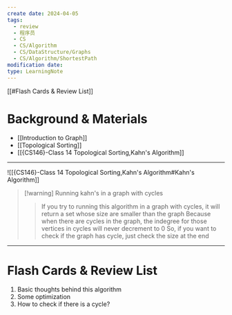```yaml
---
create date: 2024-04-05
tags:
  - review
  - 程序员
  - CS
  - CS/Algorithm
  - CS/DataStructure/Graphs
  - CS/Algorithm/ShortestPath
modification date: 
type: LearningNote
---
```


[[#Flash Cards & Review List]]
# Background & Materials
- [[Introduction to Graph]]
- [[Topological Sorting]]
- [[{CS146}-Class 14 Topological Sorting,Kahn's Algorithm]]
---
![[{CS146}-Class 14 Topological Sorting,Kahn's Algorithm#Kahn's Algorithm]] 

>[!warning] Running kahn's in a graph with cycles
>> If you try to running this algorithm in a graph with cycles, it will return a set whose size are smaller than the graph
>> Because when there are cycles in the graph, the indegree for those vertices in cycles will never decrement to 0
>> So, if you want to check if the graph has cycle, just check the size at the end

---
# Flash Cards & Review List
1. Basic thoughts behind this algorithm
2. Some optimization
3. How to check if there is a cycle?
